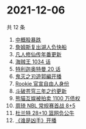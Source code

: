 # 2021-12-06

共 12 条

<!-- BEGIN -->
<!-- 最后更新时间 Mon Dec 06 2021 06:06:10 GMT+0800 (China Standard Time) -->

1. [中概股暴跌](https://www.zhihu.com/search?q=中概股)
1. [詹姆斯复出湖人负快船](https://www.zhihu.com/search?q=湖人)
1. [凡人修仙传年番更新](https://www.zhihu.com/search?q=凡人修仙传)
1. [海贼王 1034 话](https://www.zhihu.com/search?q=海贼王)
1. [特利迦奥特曼 20 话](https://www.zhihu.com/search?q=特利迦奥特曼)
1. [鬼灭之刃遊郭編开播](https://www.zhihu.com/search?q=鬼灭之刃)
1. [Rookie 官宣自由人身份](https://www.zhihu.com/search?q=Rookie)
1. [斗破苍穹三年之约更新](https://www.zhihu.com/search?q=斗破苍穹三年之约)
1. [熊猫互娱被拍卖 1100 万债权](https://www.zhihu.com/search?q=熊猫互娱)
1. [周琦 NBL 常规赛首战 8+5](https://www.zhihu.com/search?q=周琦)
1. [杜兰特 28+10 篮网负公牛](https://www.zhihu.com/search?q=篮网)
1. [《谁是凶手》开播](https://www.zhihu.com/search?q=谁是凶手)

<!-- END -->
